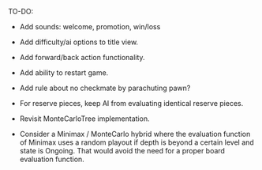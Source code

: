 TO-DO:

- Add sounds: welcome, promotion, win/loss

- Add difficulty/ai options to title view.

- Add forward/back action functionality.

- Add ability to restart game.

- Add rule about no checkmate by parachuting pawn?

- For reserve pieces, keep AI from evaluating identical reserve pieces.

- Revisit MonteCarloTree implementation.

- Consider a Minimax / MonteCarlo hybrid where the evaluation function of Minimax
uses a random playout if depth is beyond a certain level and state is Ongoing. That would
avoid the need for a proper board evaluation function.
